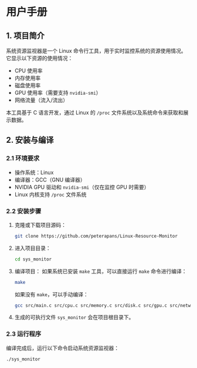 # 用户手册

## 1. 项目简介

系统资源监视器是一个 Linux 命令行工具，用于实时监控系统的资源使用情况。它显示以下资源的使用情况：
- CPU 使用率
- 内存使用率
- 磁盘使用率
- GPU 使用率（需要支持 `nvidia-smi`）
- 网络流量（流入/流出）

本工具基于 C 语言开发，通过 Linux 的 `/proc` 文件系统以及系统命令来获取和展示数据。

## 2. 安装与编译

### 2.1 环境要求

- 操作系统：Linux
- 编译器：GCC（GNU 编译器）
- NVIDIA GPU 驱动和 `nvidia-smi`（仅在监控 GPU 时需要）
- Linux 内核支持 `/proc` 文件系统

### 2.2 安装步骤

1. 克隆或下载项目源码：
    ```bash
    git clone https://github.com/peterapans/Linux-Resource-Monitor
    ```

2. 进入项目目录：
    ```bash
    cd sys_monitor
    ```

3. 编译项目：
    如果系统已安装 `make` 工具，可以直接运行 `make` 命令进行编译：
    ```bash
    make
    ```
    如果没有 `make`，可以手动编译：
    ```bash
    gcc src/main.c src/cpu.c src/memory.c src/disk.c src/gpu.c src/network.c -o sys_monitor
    ```

4. 生成的可执行文件 `sys_monitor` 会在项目根目录下。

### 2.3 运行程序

编译完成后，运行以下命令启动系统资源监视器：
```bash
./sys_monitor
